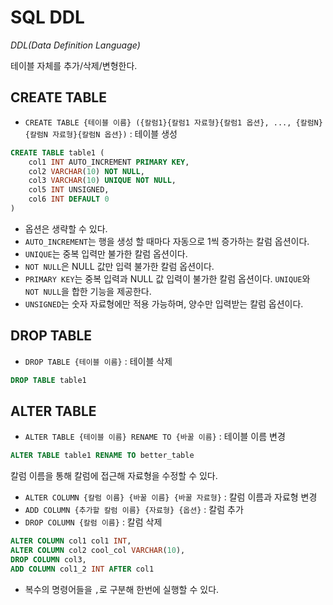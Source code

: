 # SQL DDL

*DDL(Data Definition Language)*

테이블 자체를 추가/삭제/변형한다.

## CREATE TABLE

- `CREATE TABLE {테이블 이름} ({칼럼1}{칼럼1 자료형}{칼럼1 옵션}, ..., {칼럼N}{칼럼N 자료형}{칼럼N 옵션})` : 테이블 생성

```sql
CREATE TABLE table1 (
    col1 INT AUTO_INCREMENT PRIMARY KEY,
    col2 VARCHAR(10) NOT NULL,
    col3 VARCHAR(10) UNIQUE NOT NULL,
    col5 INT UNSIGNED,
    col6 INT DEFAULT 0
)
```
- 옵션은 생략할 수 있다.
- `AUTO_INCREMENT`는 행을 생성 할 때마다 자동으로 1씩 증가하는 칼럼 옵션이다.
- `UNIQUE`는 중복 입력만 불가한 칼럼 옵션이다.
- `NOT NULL`은 NULL 값만 입력 불가한 칼럼 옵션이다.
- `PRIMARY KEY`는 중복 입력과 NULL 값 입력이 불가한 칼럼 옵션이다. `UNIQUE`와 `NOT NULL`을 합한 기능을 제공한다.
- `UNSIGNED`는 숫자 자료형에만 적용 가능하며, 양수만 입력받는 칼럼 옵션이다.

## DROP TABLE

- `DROP TABLE {테이블 이름}` : 테이블 삭제

```sql
DROP TABLE table1
```

## ALTER TABLE

- `ALTER TABLE {테이블 이름} RENAME TO {바꿀 이름}` : 테이블 이름 변경

```sql
ALTER TABLE table1 RENAME TO better_table
```

칼럼 이름을 통해 칼럼에 접근해 자료형을 수정할 수 있다.
- `ALTER COLUMN {칼럼 이름} {바꿀 이름} {바꿀 자료형}` : 칼럼 이름과 자료형 변경
- `ADD COLUMN {추가할 칼럼 이름} {자료형} {옵션}` : 칼럼 추가
- `DROP COLUMN {칼럼 이름}` : 칼럼 삭제

```sql
ALTER COLUMN col1 col1 INT,
ALTER COLUMN col2 cool_col VARCHAR(10), 
DROP COLUMN col3,
ADD COLUMN col1_2 INT AFTER col1
```
- 복수의 명령어들을 `,`로 구분해 한번에 실행할 수 있다.

